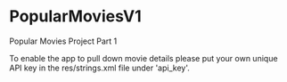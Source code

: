 # PopularMoviesV1
Popular Movies Project Part 1

To enable the app to pull down movie details please put your own unique API key in the res/strings.xml file under 'api_key'.
